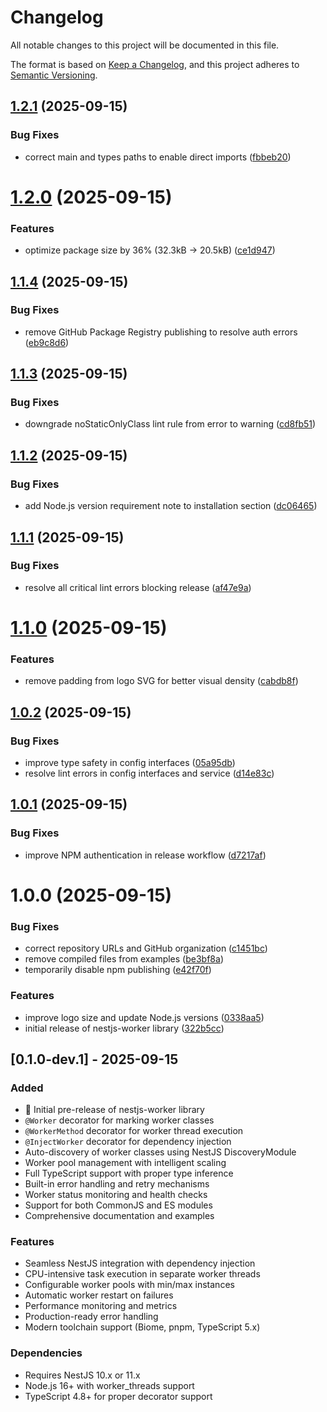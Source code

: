 # Changelog

All notable changes to this project will be documented in this file.

The format is based on [Keep a Changelog](https://keepachangelog.com/en/1.0.0/),
and this project adheres to [Semantic Versioning](https://semver.org/spec/v2.0.0.html).

## [1.2.1](https://github.com/btwld/nestjs-worker/compare/v1.2.0...v1.2.1) (2025-09-15)


### Bug Fixes

* correct main and types paths to enable direct imports ([fbbeb20](https://github.com/btwld/nestjs-worker/commit/fbbeb20695c749734732398f5ba6ee4555cc7f7a))

# [1.2.0](https://github.com/btwld/nestjs-worker/compare/v1.1.4...v1.2.0) (2025-09-15)


### Features

* optimize package size by 36% (32.3kB → 20.5kB) ([ce1d947](https://github.com/btwld/nestjs-worker/commit/ce1d9474408d18b9c37aeea5146e039e549f1a87))

## [1.1.4](https://github.com/btwld/nestjs-worker/compare/v1.1.3...v1.1.4) (2025-09-15)


### Bug Fixes

* remove GitHub Package Registry publishing to resolve auth errors ([eb9c8d6](https://github.com/btwld/nestjs-worker/commit/eb9c8d641384f386f5377a43c4f6f460cce3e057))

## [1.1.3](https://github.com/btwld/nestjs-worker/compare/v1.1.2...v1.1.3) (2025-09-15)


### Bug Fixes

* downgrade noStaticOnlyClass lint rule from error to warning ([cd8fb51](https://github.com/btwld/nestjs-worker/commit/cd8fb51f12b11e551600bd5766863b032809a423))

## [1.1.2](https://github.com/btwld/nestjs-worker/compare/v1.1.1...v1.1.2) (2025-09-15)


### Bug Fixes

* add Node.js version requirement note to installation section ([dc06465](https://github.com/btwld/nestjs-worker/commit/dc06465ccf310ed8b94e6bc26a3463b9369bd687))

## [1.1.1](https://github.com/btwld/nestjs-worker/compare/v1.1.0...v1.1.1) (2025-09-15)


### Bug Fixes

* resolve all critical lint errors blocking release ([af47e9a](https://github.com/btwld/nestjs-worker/commit/af47e9a66350efd5de9450db3126c87c5d83f8f4))

# [1.1.0](https://github.com/btwld/nestjs-worker/compare/v1.0.2...v1.1.0) (2025-09-15)


### Features

* remove padding from logo SVG for better visual density ([cabdb8f](https://github.com/btwld/nestjs-worker/commit/cabdb8faf8c94c821d0b3d569f4bbc7863734f5b))

## [1.0.2](https://github.com/btwld/nestjs-worker/compare/v1.0.1...v1.0.2) (2025-09-15)


### Bug Fixes

* improve type safety in config interfaces ([05a95db](https://github.com/btwld/nestjs-worker/commit/05a95db051822472e445963c72b96062cb51dcef))
* resolve lint errors in config interfaces and service ([d14e83c](https://github.com/btwld/nestjs-worker/commit/d14e83c66c2d25d99d7fee0c0499cca0133b769e))

## [1.0.1](https://github.com/btwld/nestjs-worker/compare/v1.0.0...v1.0.1) (2025-09-15)


### Bug Fixes

* improve NPM authentication in release workflow ([d7217af](https://github.com/btwld/nestjs-worker/commit/d7217afa40aa2f7046e8c6b50a905245502b2366))

# 1.0.0 (2025-09-15)


### Bug Fixes

* correct repository URLs and GitHub organization ([c1451bc](https://github.com/btwld/nestjs-worker/commit/c1451bc9de7ebb865d803cc5ceb05a419b4912e0))
* remove compiled files from examples ([be3bf8a](https://github.com/btwld/nestjs-worker/commit/be3bf8acb9a322700636f493da1c680e12b6052b))
* temporarily disable npm publishing ([e42f70f](https://github.com/btwld/nestjs-worker/commit/e42f70f0b0a625d8a1362d6da14c3c4d5e44b53d))


### Features

* improve logo size and update Node.js versions ([0338aa5](https://github.com/btwld/nestjs-worker/commit/0338aa5dbf4c3ca2848a043dcf406d1204817e58))
* initial release of nestjs-worker library ([322b5cc](https://github.com/btwld/nestjs-worker/commit/322b5cc12f106e4463abcc7f803649a6cdcdddb7))

## [0.1.0-dev.1] - 2025-09-15

### Added

- 🎉 Initial pre-release of nestjs-worker library
- `@Worker` decorator for marking worker classes
- `@WorkerMethod` decorator for worker thread execution
- `@InjectWorker` decorator for dependency injection
- Auto-discovery of worker classes using NestJS DiscoveryModule
- Worker pool management with intelligent scaling
- Full TypeScript support with proper type inference
- Built-in error handling and retry mechanisms
- Worker status monitoring and health checks
- Support for both CommonJS and ES modules
- Comprehensive documentation and examples

### Features

- Seamless NestJS integration with dependency injection
- CPU-intensive task execution in separate worker threads
- Configurable worker pools with min/max instances
- Automatic worker restart on failures
- Performance monitoring and metrics
- Production-ready error handling
- Modern toolchain support (Biome, pnpm, TypeScript 5.x)

### Dependencies

- Requires NestJS 10.x or 11.x
- Node.js 16+ with worker_threads support
- TypeScript 4.8+ for proper decorator support

